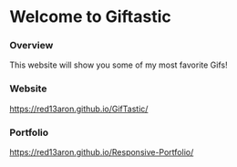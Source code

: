 # Welcome to Giftastic

### Overview
This website will show you some of my most favorite Gifs!

### Website
https://red13aron.github.io/GifTastic/

### Portfolio
https://red13aron.github.io/Responsive-Portfolio/